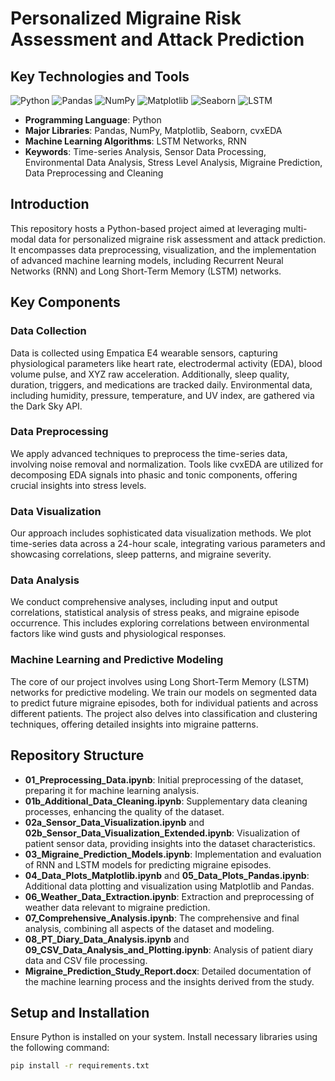 # Personalized Migraine Risk Assessment and Attack Prediction
## Key Technologies and Tools

![Python](https://img.shields.io/badge/Python-3.8-blue)
![Pandas](https://img.shields.io/badge/Pandas-1.2.4-blue)
![NumPy](https://img.shields.io/badge/NumPy-1.19.5-blue)
![Matplotlib](https://img.shields.io/badge/Matplotlib-3.3.4-blue)
![Seaborn](https://img.shields.io/badge/Seaborn-0.11.1-blue)
![LSTM](https://img.shields.io/badge/LSTM-Networks-blue)

- **Programming Language**: Python
- **Major Libraries**: Pandas, NumPy, Matplotlib, Seaborn, cvxEDA
- **Machine Learning Algorithms**: LSTM Networks, RNN
- **Keywords**: Time-series Analysis, Sensor Data Processing, Environmental Data Analysis, Stress Level Analysis, Migraine Prediction, Data Preprocessing and Cleaning

## Introduction
This repository hosts a Python-based project aimed at leveraging multi-modal data for personalized migraine risk assessment and attack prediction. It encompasses data preprocessing, visualization, and the implementation of advanced machine learning models, including Recurrent Neural Networks (RNN) and Long Short-Term Memory (LSTM) networks.

## Key Components

### Data Collection
Data is collected using Empatica E4 wearable sensors, capturing physiological parameters like heart rate, electrodermal activity (EDA), blood volume pulse, and XYZ raw acceleration. Additionally, sleep quality, duration, triggers, and medications are tracked daily. Environmental data, including humidity, pressure, temperature, and UV index, are gathered via the Dark Sky API.

### Data Preprocessing
We apply advanced techniques to preprocess the time-series data, involving noise removal and normalization. Tools like cvxEDA are utilized for decomposing EDA signals into phasic and tonic components, offering crucial insights into stress levels.

### Data Visualization
Our approach includes sophisticated data visualization methods. We plot time-series data across a 24-hour scale, integrating various parameters and showcasing correlations, sleep patterns, and migraine severity.

### Data Analysis
We conduct comprehensive analyses, including input and output correlations, statistical analysis of stress peaks, and migraine episode occurrence. This includes exploring correlations between environmental factors like wind gusts and physiological responses.

### Machine Learning and Predictive Modeling
The core of our project involves using Long Short-Term Memory (LSTM) networks for predictive modeling. We train our models on segmented data to predict future migraine episodes, both for individual patients and across different patients. The project also delves into classification and clustering techniques, offering detailed insights into migraine patterns.

## Repository Structure

- **01_Preprocessing_Data.ipynb**: Initial preprocessing of the dataset, preparing it for machine learning analysis.
- **01b_Additional_Data_Cleaning.ipynb**: Supplementary data cleaning processes, enhancing the quality of the dataset.
- **02a_Sensor_Data_Visualization.ipynb** and **02b_Sensor_Data_Visualization_Extended.ipynb**: Visualization of patient sensor data, providing insights into the dataset characteristics.
- **03_Migraine_Prediction_Models.ipynb**: Implementation and evaluation of RNN and LSTM models for predicting migraine episodes.
- **04_Data_Plots_Matplotlib.ipynb** and **05_Data_Plots_Pandas.ipynb**: Additional data plotting and visualization using Matplotlib and Pandas.
- **06_Weather_Data_Extraction.ipynb**: Extraction and preprocessing of weather data relevant to migraine prediction.
- **07_Comprehensive_Analysis.ipynb**: The comprehensive and final analysis, combining all aspects of the dataset and modeling.
- **08_PT_Diary_Data_Analysis.ipynb** and **09_CSV_Data_Analysis_and_Plotting.ipynb**: Analysis of patient diary data and CSV file processing.
- **Migraine_Prediction_Study_Report.docx**: Detailed documentation of the machine learning process and the insights derived from the study.

## Setup and Installation

Ensure Python is installed on your system. Install necessary libraries using the following command:

```bash
pip install -r requirements.txt
